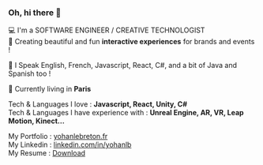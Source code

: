 
### Oh, hi there 👋

💻 I'm a SOFTWARE ENGINEER / CREATIVE TECHNOLOGIST  
💪 Creating beautiful and fun **interactive experiences** for brands and events !  


💬 I Speak English, French, Javascript, React, C#, and a bit of Java and Spanish too !  

📌 Currently living in **Paris**  



Tech & Languages I love : **Javascript, React, Unity, C#**  
Tech & Languages I have experience with : **Unreal Engine, AR, VR, Leap Motion, Kinect...**  
</p>

My Portfolio : [yohanlebreton.fr](https://yohanlebreton.fr)  
My Linkedin : [linkedin.com/in/yohanlb](https://www.linkedin.com/in/yohanlb/)  
My Resume : [Download](https://yohanlebreton.fr/cv/CV_FR.pdf)  


<!--
**yohanlb/yohanlb** is a ✨ _special_ ✨ repository because its `README.md` (this file) appears on your GitHub profile.

Here are some ideas to get you started:

- 🔭 I’m currently working on ...
- 🌱 I’m currently learning ...
- 👯 I’m looking to collaborate on ...
- 🤔 I’m looking for help with ...
- 💬 Ask me about ...
- 📫 How to reach me: ...
- 😄 Pronouns: ...
- ⚡ Fun fact: ...
-->
